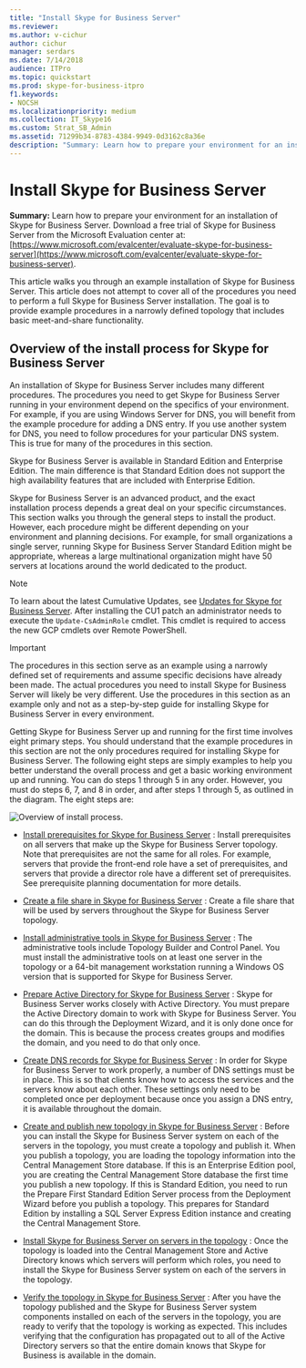 ```yaml
---
title: "Install Skype for Business Server"
ms.reviewer: 
ms.author: v-cichur
author: cichur
manager: serdars
ms.date: 7/14/2018
audience: ITPro
ms.topic: quickstart
ms.prod: skype-for-business-itpro
f1.keywords:
- NOCSH
ms.localizationpriority: medium
ms.collection: IT_Skype16
ms.custom: Strat_SB_Admin
ms.assetid: 71299b34-8783-4384-9949-0d3162c8a36e
description: "Summary: Learn how to prepare your environment for an installation of Skype for Business Server. Download a free trial of Skype for Business Server from the Microsoft Evaluation center at: https://www.microsoft.com/evalcenter/evaluate-skype-for-business-server."
---
```


# Install Skype for Business Server
 
**Summary:** Learn how to prepare your environment for an installation of Skype for Business Server. Download a free trial of Skype for Business Server from the Microsoft Evaluation center at:[https://www.microsoft.com/evalcenter/evaluate-skype-for-business-server](https://www.microsoft.com/evalcenter/evaluate-skype-for-business-server).
  
This article walks you through an example installation of Skype for Business Server. This article does not attempt to cover all of the procedures you need to perform a full Skype for Business Server installation. The goal is to provide example procedures in a narrowly defined topology that includes basic meet-and-share functionality.
  
## Overview of the install process for Skype for Business Server

An installation of Skype for Business Server includes many different procedures. The procedures you need to get Skype for Business Server running in your environment depend on the specifics of your environment. For example, if you are using Windows Server for DNS, you will benefit from the example procedure for adding a DNS entry. If you use another system for DNS, you need to follow procedures for your particular DNS system. This is true for many of the procedures in this section.
  
Skype for Business Server is available in Standard Edition and Enterprise Edition. The main difference is that Standard Edition does not support the high availability features that are included with Enterprise Edition. 
  
Skype for Business Server is an advanced product, and the exact installation process depends a great deal on your specific circumstances. This section walks you through the general steps to install the product. However, each procedure might be different depending on your environment and planning decisions. For example, for small organizations a single server, running Skype for Business Server Standard Edition might be appropriate, whereas a large multinational organization might have 50 servers at locations around the world dedicated to the product.
  
> [!NOTE]
> To learn about the latest Cumulative Updates, see [Updates for Skype for Business Server](https://support.microsoft.com/kb/3061064). After installing the CU1 patch an administrator needs to execute the  `Update-CsAdminRole` cmdlet. This cmdlet is required to access the new GCP cmdlets over Remote PowerShell.
  
> [!IMPORTANT]
> The procedures in this section serve as an example using a narrowly defined set of requirements and assume specific decisions have already been made. The actual procedures you need to install Skype for Business Server will likely be very different. Use the procedures in this section as an example only and not as a step-by-step guide for installing Skype for Business Server in every environment. 
  
Getting Skype for Business Server up and running for the first time involves eight primary steps. You should understand that the example procedures in this section are not the only procedures required for installing Skype for Business Server. The following eight steps are simply examples to help you better understand the overall process and get a basic working environment up and running. You can do steps 1 through 5 in any order. However, you must do steps 6, 7, and 8 in order, and after steps 1 through 5, as outlined in the diagram. The eight steps are:
  
![Overview of install process.](../../media/b1a59b39-a7f0-4781-ac4d-2dfef7ca3700.png)
  
- [Install prerequisites for Skype for Business Server](install-prerequisites.md) : Install prerequisites on all servers that make up the Skype for Business Server topology. Note that prerequisites are not the same for all roles. For example, servers that provide the front-end role have a set of prerequisites, and servers that provide a director role have a different set of prerequisites. See prerequisite planning documentation for more details.
    
- [Create a file share in Skype for Business Server](create-a-file-share.md) : Create a file share that will be used by servers throughout the Skype for Business Server topology.
    
- [Install administrative tools in Skype for Business Server](install-administrative-tools.md) : The administrative tools include Topology Builder and Control Panel. You must install the administrative tools on at least one server in the topology or a 64-bit management workstation running a Windows OS version that is supported for Skype for Business Server.
    
- [Prepare Active Directory for Skype for Business Server](prepare-active-directory.md) : Skype for Business Server works closely with Active Directory. You must prepare the Active Directory domain to work with Skype for Business Server. You can do this through the Deployment Wizard, and it is only done once for the domain. This is because the process creates groups and modifies the domain, and you need to do that only once.
    
- [Create DNS records for Skype for Business Server](create-dns-records.md) : In order for Skype for Business Server to work properly, a number of DNS settings must be in place. This is so that clients know how to access the services and the servers know about each other. These settings only need to be completed once per deployment because once you assign a DNS entry, it is available throughout the domain.
    
- [Create and publish new topology in Skype for Business Server](create-and-publish-new-topology.md) : Before you can install the Skype for Business Server system on each of the servers in the topology, you must create a topology and publish it. When you publish a topology, you are loading the topology information into the Central Management Store database. If this is an Enterprise Edition pool, you are creating the Central Management Store database the first time you publish a new topology. If this is Standard Edition, you need to run the Prepare First Standard Edition Server process from the Deployment Wizard before you publish a topology. This prepares for Standard Edition by installing a SQL Server Express Edition instance and creating the Central Management Store.
    
- [Install Skype for Business Server on servers in the topology](install-skype-for-business-server.md) : Once the topology is loaded into the Central Management Store and Active Directory knows which servers will perform which roles, you need to install the Skype for Business Server system on each of the servers in the topology.
    
- [Verify the topology in Skype for Business Server](verify-the-topology.md) : After you have the topology published and the Skype for Business Server system components installed on each of the servers in the topology, you are ready to verify that the topology is working as expected. This includes verifying that the configuration has propagated out to all of the Active Directory servers so that the entire domain knows that Skype for Business is available in the domain.
    

